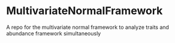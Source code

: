# MultivariateNormalFramework
A repo for the multivariate normal framework to analyze traits and abundance framework simultaneously
